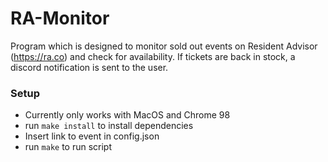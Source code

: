 # RA-Monitor
Program which is designed to monitor sold out events on Resident Advisor (https://ra.co) and check for availability. If tickets are back in stock, a discord notification is sent to the user.

### Setup
- Currently only works with MacOS and Chrome 98
- run `make install` to install dependencies
- Insert link to event in config.json
- run `make` to run script
